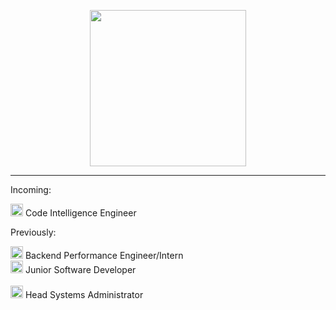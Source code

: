 <p align="center">
  <img height=250 width=250 src="https://strum355.netsoc.co/kotlin/css/kotlin-rounded.png">
</p>

---

Incoming:

<a href="https://about.sourcegraph.com"><img width=20 height=20 src="https://img.stackshare.io/service/2594/preview.png"></a> <span>Code Intelligence Engineer</span><br/>


Previously:

<a href="https://teamwork.com"><img width=20 height=20 src="https://avatars3.githubusercontent.com/u/4037476?s=200&v=4"></a> <span>Backend Performance Engineer/Intern</span><br/>
<a href="https://cloudcix.com"><img width=20 height=20 src="https://avatars0.githubusercontent.com/u/11174628?s=280&v=4"></a> <span>Junior Software Developer</span><br/>
<br/>
<a href="https://netsoc.co/rk"><img width=20 height=20 src="https://cardinaldesign.io/wp-content/uploads/2019/04/large_logo.png"></a> <span>Head Systems Administrator</span>
